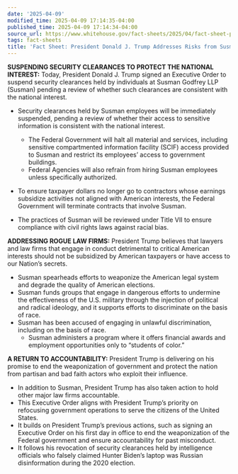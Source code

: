 ```yaml
---
date: '2025-04-09'
modified_time: 2025-04-09 17:14:35-04:00
published_time: 2025-04-09 17:14:34-04:00
source_url: https://www.whitehouse.gov/fact-sheets/2025/04/fact-sheet-president-donald-j-trump-addresses-risks-from-susman-godfrey/
tags: fact-sheets
title: 'Fact Sheet: President Donald J. Trump Addresses Risks from Susman Godfrey'
---
```

 
**SUSPENDING SECURITY CLEARANCES TO PROTECT THE NATIONAL INTEREST:**
Today, President Donald J. Trump signed an Executive Order to suspend
security clearances held by individuals at Susman Godfrey LLP (Susman)
pending a review of whether such clearances are consistent with the
national interest.

-   Security clearances held by Susman employees will be immediately
    suspended, pending a review of whether their access to sensitive
    information is consistent with the national interest.
    -   The Federal Government will halt all material and services,
        including sensitive compartmented information facility (SCIF)
        access provided to Susman and restrict its employees’ access to
        government buildings.

    <!-- -->

    -   Federal Agencies will also refrain from hiring Susman employees
        unless specifically authorized.
-   To ensure taxpayer dollars no longer go to contractors whose
    earnings subsidize activities not aligned with American interests,
    the Federal Government will terminate contracts that involve Susman.
-   The practices of Susman will be reviewed under Title VII to ensure
    compliance with civil rights laws against racial bias.

**ADDRESSING ROGUE LAW FIRMS:** President Trump believes that lawyers
and law firms that engage in conduct detrimental to critical American
interests should not be subsidized by American taxpayers or have access
to our Nation’s secrets.

-   Susman spearheads efforts to weaponize the American legal system and
    degrade the quality of American elections.
-   Susman funds groups that engage in dangerous efforts to undermine
    the effectiveness of the U.S. military through the injection of
    political and radical ideology, and it supports efforts to
    discriminate on the basis of race.
-   Susman has been accused of engaging in unlawful discrimination,
    including on the basis of race.
    -   Susman administers a program where it offers financial awards
        and employment opportunities only to “students of color.”

**A RETURN TO ACCOUNTABILITY:** President Trump is delivering on his
promise to end the weaponization of government and protect the nation
from partisan and bad faith actors who exploit their influence. 

-   In addition to Susman, President Trump has also taken action to hold
    other major law firms accountable.
-   This Executive Order aligns with President Trump’s priority on
    refocusing government operations to serve the citizens of the United
    States.
-   It builds on President Trump’s previous actions, such as signing an
    Executive Order on his first day in office to end the weaponization
    of the Federal government and ensure accountability for past
    misconduct.
-   It follows his revocation of security clearances held by
    intelligence officials who falsely claimed Hunter Biden’s laptop was
    Russian disinformation during the 2020 election.
